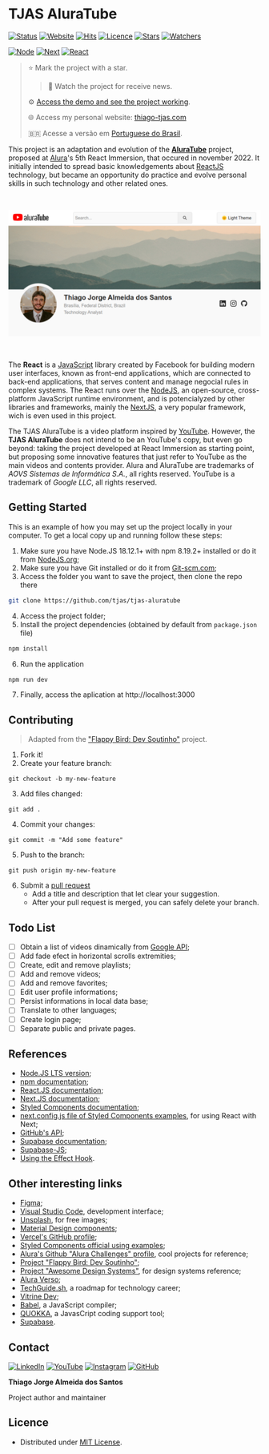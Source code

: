 # TJAS AluraTube

[![Status](https://img.shields.io/badge/status-active-brightgreen.svg)](./README.md)
[![Website](https://img.shields.io/website?down_color=brightred&down_message=offline&up_color=brightgreen&up_message=online&url=https%3A%2F%2Ftjas-aluratube.vercel.app%2F)](https://tjas-aluratube.vercel.app/)
[![Hits](https://hits.seeyoufarm.com/api/count/incr/badge.svg?url=https%3A%2F%2Fgithub.com%2Ftjas%2Ftjas-aluratube&count_bg=%2379C83D&title_bg=%23555555&title=hits&edge_flat=false)](https://hits.seeyoufarm.com)
[![Licence](https://img.shields.io/github/license/tjas/tjas-aluratube?color=orange)](https://github.com/tjas/tjas-aluratube/blob/master/LICENCE)
[![Stars](https://img.shields.io/github/stars/tjas/tjas-aluratube?color=blue)](https://github.com/tjas/tjas-aluratube/stargazers)
[![Watchers](https://img.shields.io/github/watchers/tjas/tjas-aluratube?color=blue)](https://github.com/tjas/tjas-aluratube/watchers)


[![Node](https://img.shields.io/badge/node-v18.12.1-green)](https://nodejs.org/en/)
[![Next](https://img.shields.io/badge/next-v13.0.2-yellow)](https://nextjs.org/)
[![React](https://img.shields.io/badge/react-v18.2.0-orange)](https://reactjs.org/)


> ⭐ Mark the project with a star.
>
> > 👀 Watch the project for receive news.
> 
> ⚙️ [Access the demo and see the project working](https://tjas-aluratube.vercel.app/).
>
> 🌐 Access my personal website: [thiago-tjas.com](http://thiago-tjas.com/)
> 
>  🇧🇷  Acesse a versão em [Portuguese do Brasil](./README_pt-br.md).



This project is an adaptation and evolution of the **[AluraTube](https://github.com/alura-challenges/aluratube)** project, proposed at [Alura](https://www.alura.com.br/)'s 5th React Immersion, that occured in november 2022. It initially intended to spread basic knowledgements about [ReactJS](https://reactjs.org/) technology, but became an opportunity do practice and evolve personal skills in such technology and other related ones.

<br />
<p align="center">
    <img alt="Preview" src="./screenshots/preview light.png" width="800" />
</p>
<br />

The **React** is a [JavaScript](https://www.javascript.com/) library created by Facebook for building modern user interfaces, known as front-end applications, which are connected to back-end applications, that serves content and manage negocial rules in complex systems. The React runs over the [NodeJS](https://nodejs.org/en/), an open-source, cross-platform JavaScript runtime environment, and is potencialyzed by other libraries and frameworks, mainly the [NextJS](https://nextjs.org/), a very popular framework, wich is even used in this project.

The TJAS AluraTube is a video platform inspired by [YouTube](https://www.youtube.com/). However, the **TJAS AluraTube** does not intend to be an YouTube's copy, but even go beyond: taking the project developed at React Immersion as starting point, but proposing some innovative features that just refer to YouTube as the main videos and contents provider. Alura and AluraTube are trademarks of _AOVS Sistemas de Informática S.A._, all rights reserved. YouTube is a trademark of _Google LLC_, all rights reserved.

## Getting Started

This is an example of how you may set up the project locally in your computer. To get a local copy up and running follow these steps:

1. Make sure you have Node.JS 18.12.1+ with npm 8.19.2+ installed or do it from [NodeJS.org](https://nodejs.org/en/download/);
2. Make sure you have Git installed or do it from [Git-scm.com](https://git-scm.com/);
3. Access the folder you want to save the project, then clone the repo there
```sh
git clone https://github.com/tjas/tjas-aluratube
```
4. Access the project folder;
5. Install the project dependencies (obtained by default from `package.json` file)
```sh
npm install
```
6. Run the application
```sh
npm run dev
```
7. Finally, access the aplication at http://localhost:3000

## Contributing

> Adapted from the ["Flappy Bird: Dev Soutinho"](https://github.com/omariosouto/flappy-bird-devsoutinho/blob/master/CONTRIBUTING.md) project.

1. Fork it!
2. Create your feature branch:
```
git checkout -b my-new-feature
```
3. Add files changed:
```
git add .
```
4. Commit your changes:
```
git commit -m "Add some feature"
```
5. Push to the branch:
```
git push origin my-new-feature
```
6. Submit a [pull request](https://docs.github.com/en/pull-requests/collaborating-with-pull-requests/proposing-changes-to-your-work-with-pull-requests/creating-a-pull-request)
    - Add a title and description that let clear your suggestion.
    - After your pull request is merged, you can safely delete your branch.

## Todo List
 
- [ ] Obtain a list of videos dinamically from [Google API](https://www.npmjs.com/package/googleapis);
- [ ] Add fade efect in horizontal scrolls extremities;
- [ ] Create, edit and remove playlists;
- [ ] Add and remove videos;
- [ ] Add and remove favorites;
- [ ] Edit user profile informations;
- [ ] Persist informations in local data base;
- [ ] Translate to other languages;
- [ ] Create login page;
- [ ] Separate public and private pages.

## References

- [Node.JS LTS version](https://nodejs.org/en/);
- [npm documentation](https://docs.npmjs.com/);
- [React.JS documentation](https://reactjs.org/docs/getting-started.html);
- [Next.JS documentation](https://nextjs.org/docs/getting-started);
- [Styled Components documentation](https://styled-components.com/docs);
- [next.config.js file of Styled Components examples](https://github.com/vercel/next.js/blob/canary/examples/with-styled-components/next.config.js), for using React with Next;
- [GitHub's API](https://api.github.com/users/tjas);
- [Supabase documentation](https://supabase.com/docs);
- [Supabase-JS](https://www.npmjs.com/package/@supabase/supabase-js);
- [Using the Effect Hook](https://en.reactjs.org/docs/hooks-effect.html).

## Other interesting links

- [Figma](https://www.figma.com/);
- [Visual Studio Code](https://code.visualstudio.com/), development interface;
- [Unsplash](https://unsplash.com/), for free images;
- [Material Design components](https://m3.material.io/components);
- [Vercel's GitHub profile](https://github.com/vercel);
- [Styled Components official using examples](https://github.com/vercel/next.js/tree/canary/examples/with-styled-components);
- [Alura's Github "Alura Challenges" profile](https://github.com/alura-challenges), cool projects for reference;
- [Project "Flappy Bird: Dev Soutinho"](https://github.com/omariosouto/flappy-bird-devsoutinho/blob/master/CONTRIBUTING.md);
- [Project "Awesome Design Systems"](https://github.com/alexpate/awesome-design-systems), for design systems reference;
- [Alura Verso](https://www.alura.com.br/aluraverso);
- [TechGuide.sh](https://techguide.sh/), a roadmap for technology career;
- [Vitrine Dev](https://cursos.alura.com.br/vitrinedev);
- [Babel](https://babeljs.io/), a JavaScript compiler;
- [QUOKKA](https://quokkajs.com/), a JavasCript coding support tool;
- [Supabase](https://supabase.com/).

## Contact

[![LinkedIn](https://img.shields.io/badge/-LinkedIn-blue?style=flat-square&logoColor=white&link=https://www.linkedin.com/in/thiago-tjas)](https://www.linkedin.com/in/thiago-tjas) [![YouTube](https://img.shields.io/badge/-YouTube-FF0000?style=flat-square&logoColor=white&link=https://www.youtube.com/@thiago_tjas)](https://www.youtube.com/@thiago_tjas) [![Instagram](https://img.shields.io/badge/-Instagram-E4405F?style=flat-square&logoColor=white&link=https://www.instagram.com/thiago.tjas/)](https://www.instagram.com/thiago.tjas/) [![GitHub](https://img.shields.io/badge/-GitHub-555555?style=flat-square&logoColor=white&link=https://github.com/tjas)](https://github.com/tjas)

**Thiago Jorge Almeida dos Santos**

Project author and maintainer

## Licence

- Distributed under [MIT License](https://github.com/tjas/tjas-aluratube/blob/master/LICENCE).

<!-- ## Acknowledgements

- **Mario Souto** ⁘ [LinkedIn](https://www.linkedin.com/in/omariosouto/) ⁘ [YouTube](https://www.youtube.com/c/DevSoutinho) ⁘ [Twitter](https://twitter.com/omariosouto) ⁘ [Instagram](https://www.instagram.com/devsoutinho/) ⁘ [GitHub](https://github.com/omariosouto) ⁘ [GitHub Stars](https://stars.github.com/profiles/omariosouto/)

    Instructor at Alura's React Immersion, for sharing his knowledge at React Immersion.

- **Nayanne Lopes** ⁘ [LinkedIn](https://www.linkedin.com/in/nayannebatista/) ⁘ [Instagram](https://www.instagram.com/nayanne.tech/) ⁘ [GitHub](https://github.com/nayannebatista/)

    Instructor at Alura, for contributing at React Immersion comparing React to Angular.

- **Paulo Silveira** ⁘ [LinkedIn](https://www.linkedin.com/in/paulosilveira/) ⁘ [Instagram](https://www.instagram.com/paulo_hipster/) ⁘ [GitHub](https://github.com/peas)

    Co-founder and CEO at Alura, for idealizing and creating the React Immersion. -->
